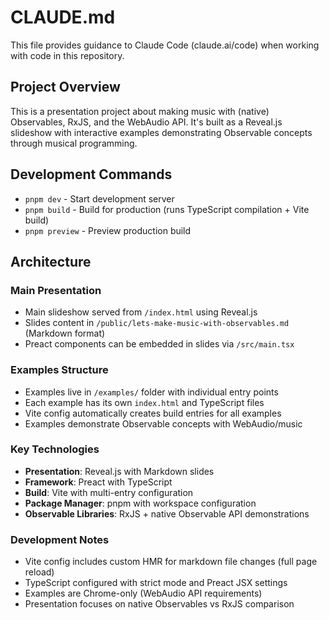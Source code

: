 # CLAUDE.md

This file provides guidance to Claude Code (claude.ai/code) when working with code in this repository.

## Project Overview

This is a presentation project about making music with (native) Observables, RxJS, and the WebAudio API. It's built as a Reveal.js slideshow with interactive examples demonstrating Observable concepts through musical programming.

## Development Commands

- `pnpm dev` - Start development server
- `pnpm build` - Build for production (runs TypeScript compilation + Vite build)
- `pnpm preview` - Preview production build

## Architecture

### Main Presentation
- Main slideshow served from `/index.html` using Reveal.js
- Slides content in `/public/lets-make-music-with-observables.md` (Markdown format)
- Preact components can be embedded in slides via `/src/main.tsx`

### Examples Structure
- Examples live in `/examples/` folder with individual entry points
- Each example has its own `index.html` and TypeScript files
- Vite config automatically creates build entries for all examples
- Examples demonstrate Observable concepts with WebAudio/music

### Key Technologies
- **Presentation**: Reveal.js with Markdown slides
- **Framework**: Preact with TypeScript
- **Build**: Vite with multi-entry configuration
- **Package Manager**: pnpm with workspace configuration
- **Observable Libraries**: RxJS + native Observable API demonstrations

### Development Notes

- Vite config includes custom HMR for markdown file changes (full page reload)
- TypeScript configured with strict mode and Preact JSX settings
- Examples are Chrome-only (WebAudio API requirements)
- Presentation focuses on native Observables vs RxJS comparison